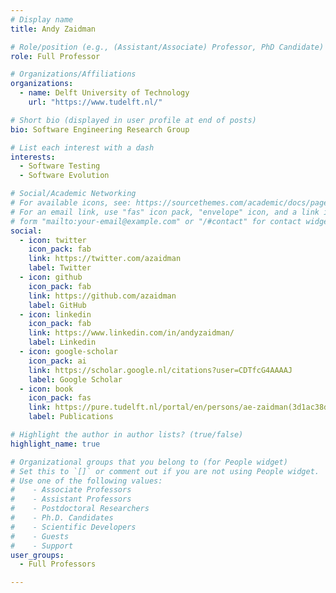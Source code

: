 ```yaml
---
# Display name
title: Andy Zaidman

# Role/position (e.g., (Assistant/Associate) Professor, PhD Candidate)
role: Full Professor

# Organizations/Affiliations
organizations:
  - name: Delft University of Technology
    url: "https://www.tudelft.nl/"

# Short bio (displayed in user profile at end of posts)
bio: Software Engineering Research Group

# List each interest with a dash
interests:
  - Software Testing
  - Software Evolution

# Social/Academic Networking
# For available icons, see: https://sourcethemes.com/academic/docs/page-builder/#icons
# For an email link, use "fas" icon pack, "envelope" icon, and a link in the
# form "mailto:your-email@example.com" or "/#contact" for contact widget.
social:
  - icon: twitter
    icon_pack: fab
    link: https://twitter.com/azaidman
    label: Twitter
  - icon: github
    icon_pack: fab
    link: https://github.com/azaidman
    label: GitHub
  - icon: linkedin
    icon_pack: fab
    link: https://www.linkedin.com/in/andyzaidman/
    label: Linkedin
  - icon: google-scholar
    icon_pack: ai
    link: https://scholar.google.nl/citations?user=CDTfcG4AAAAJ
    label: Google Scholar
  - icon: book
    icon_pack: fas
    link: https://pure.tudelft.nl/portal/en/persons/ae-zaidman(3d1ac38d-7304-44f4-bccb-087b6db66072)/publications.html
    label: Publications

# Highlight the author in author lists? (true/false)
highlight_name: true

# Organizational groups that you belong to (for People widget)
# Set this to `[]` or comment out if you are not using People widget.
# Use one of the following values: 
#    - Associate Professors
#    - Assistant Professors
#    - Postdoctoral Researchers
#    - Ph.D. Candidates
#    - Scientific Developers
#    - Guests
#    - Support
user_groups:
  - Full Professors

---
```

